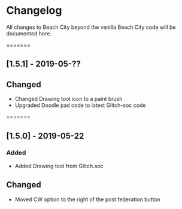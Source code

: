 Changelog
=========

All changes to Beach City beyond the vanilla Beach City code will be documented here.

=======
## [1.5.1] - 2019-05-??
## Changed
- Changed Drawing tool icon to a paint brush
- Upgraded Doodle pad code to latest Glitch-soc code

=======
## [1.5.0] - 2019-05-22
### Added
- Added Drawing tool from Glitch.soc

## Changed
- Moved CW option to the right of the post federation button